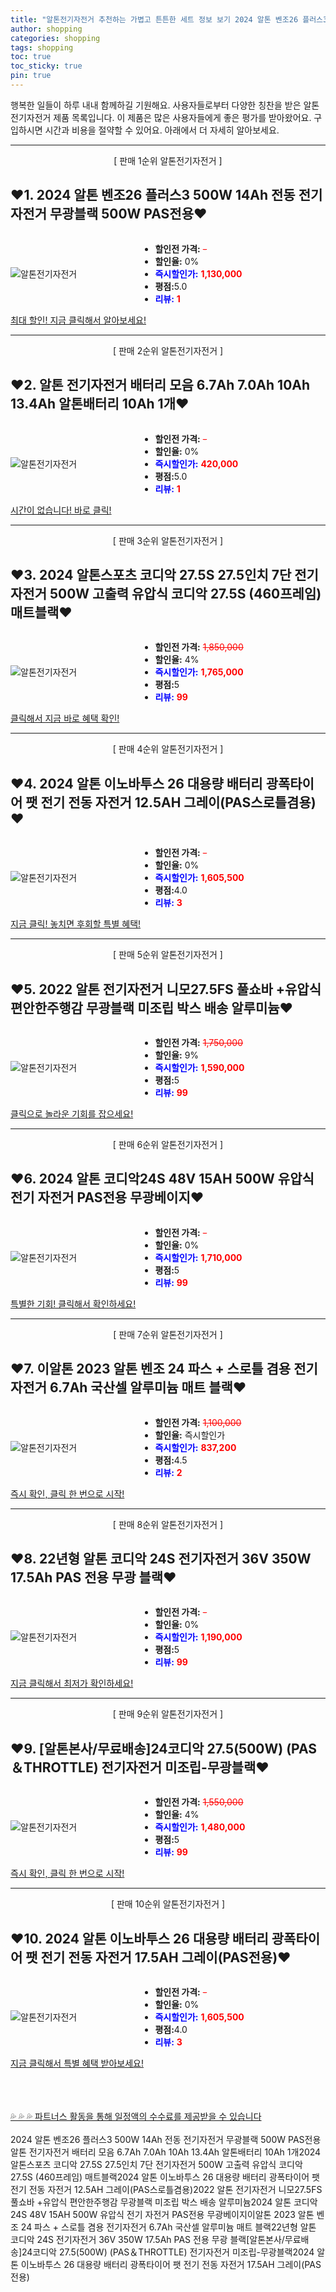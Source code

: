 ```yaml
---
title: "알톤전기자전거 추천하는 가볍고 튼튼한 세트 정보 보기 2024 알톤 벤조26 플러스3 500W"
author: shopping
categories: shopping
tags: shopping
toc: true
toc_sticky: true
pin: true
---
```

행복한 일들이 하루 내내 함께하길 기원해요. 사용자들로부터 다양한 칭찬을 받은 알톤전기자전거 제품 목록입니다. 이 제품은 많은 사용자들에게 좋은 평가를 받아왔어요. 구입하시면 시간과 비용을 절약할 수 있어요. 아래에서 더 자세히 알아보세요.

---
<p class="toplist" style="margin: 0 auto; display: block; width: fit-content;">[ 판매 1순위 알톤전기자전거 ]</p>

<h2><strong>❤️1. 2024 알톤 벤조26 플러스3 500W 14Ah 전동 전기자전거 무광블랙 500W PAS전용❤️</strong></h2>

<div style="display: flex; align-items: center;">
    <div style="flex: 0.4;">
        <img src="https://thumbnail7.coupangcdn.com/thumbnails/remote/230x230ex/image/vendor_inventory/8456/62ae0951bd3bd92fafe6d2b69f04bcbfff123bd3109b0d114225b521a239.jpg" alt="알톤전기자전거" style="max-width: 100%;">
    </div>
    <div style="flex: 0.6; margin-left: 10px;">
        <ul>
            <li><strong>할인전 가격:</strong> <del style="color: red;">-</del></li>
            <li><strong>할인율:</strong> 0%</li>
            <li><span style='color:blue'><strong>즉시할인가:</strong></span> <span style='color:red'><strong>1,130,000</strong></span></li>
            <li><strong>평점:</strong>5.0</li>
            <li><span style='color:blue'><strong>리뷰:</strong></span> <span style='color:red'><strong>1</strong></span></li>
        </ul>
    </div>
</div>
<div class="center">
    <a href="https://selin100587001.github.io?lptag=AF9450613&subid=githubio&pageKey=7586333966&traceid=V0-153&itemId=20036957695&vendorItemId=87133404616" class="myButton">
        최대 할인! 지금 클릭해서 알아보세요!
    </a>
</div>


---
<p class="toplist" style="margin: 0 auto; display: block; width: fit-content;">[ 판매 2순위 알톤전기자전거 ]</p>

<h2><strong>❤️2. 알톤 전기자전거 배터리 모음 6.7Ah 7.0Ah 10Ah 13.4Ah 알톤배터리 10Ah 1개❤️</strong></h2>

<div style="display: flex; align-items: center;">
    <div style="flex: 0.4;">
        <img src="https://thumbnail6.coupangcdn.com/thumbnails/remote/230x230ex/image/vendor_inventory/8bde/9f190c4373e474060022cc54283ccedcb817a2e345db94da637de24797e3.jpg" alt="알톤전기자전거" style="max-width: 100%;">
    </div>
    <div style="flex: 0.6; margin-left: 10px;">
        <ul>
            <li><strong>할인전 가격:</strong> <del style="color: red;">-</del></li>
            <li><strong>할인율:</strong> 0%</li>
            <li><span style='color:blue'><strong>즉시할인가:</strong></span> <span style='color:red'><strong>420,000</strong></span></li>
            <li><strong>평점:</strong>5.0</li>
            <li><span style='color:blue'><strong>리뷰:</strong></span> <span style='color:red'><strong>1</strong></span></li>
        </ul>
    </div>
</div>
<div class="center">
    <a href="https://selin100587001.github.io?lptag=AF9450613&subid=githubio&pageKey=6859622803&traceid=V0-153&itemId=16371863505&vendorItemId=87921887029" class="myButton">
        시간이 없습니다! 바로 클릭!
    </a>
</div>


---
<p class="toplist" style="margin: 0 auto; display: block; width: fit-content;">[ 판매 3순위 알톤전기자전거 ]</p>

<h2><strong>❤️3. 2024 알톤스포츠 코디악 27.5S 27.5인치 7단 전기자전거 500W 고출력 유압식 코디악 27.5S (460프레임) 매트블랙❤️</strong></h2>

<div style="display: flex; align-items: center;">
    <div style="flex: 0.4;">
        <img src="https://thumbnail6.coupangcdn.com/thumbnails/remote/230x230ex/image/vendor_inventory/0def/845148fb06dc92a991fd89e43f791e20484f78f948e5e1eb0d2db1f9fb09.png" alt="알톤전기자전거" style="max-width: 100%;">
    </div>
    <div style="flex: 0.6; margin-left: 10px;">
        <ul>
            <li><strong>할인전 가격:</strong> <del style="color: red;">1,850,000</del></li>
            <li><strong>할인율:</strong> 4%</li>
            <li><span style='color:blue'><strong>즉시할인가:</strong></span> <span style='color:red'><strong>1,765,000</strong></span></li>
            <li><strong>평점:</strong>5</li>
            <li><span style='color:blue'><strong>리뷰:</strong></span> <span style='color:red'><strong>99</strong></span></li>
        </ul>
    </div>
</div>
<div class="center">
    <a href="https://selin100587001.github.io?lptag=AF9450613&subid=githubio&pageKey=8017877772&traceid=V0-153&itemId=22395716276&vendorItemId=89440634548" class="myButton">
        클릭해서 지금 바로 혜택 확인!
    </a>
</div>


---
<p class="toplist" style="margin: 0 auto; display: block; width: fit-content;">[ 판매 4순위 알톤전기자전거 ]</p>

<h2><strong>❤️4. 2024 알톤 이노바투스 26 대용량 배터리 광폭타이어 팻 전기 전동 자전거 12.5AH 그레이(PAS스로틀겸용)❤️</strong></h2>

<div style="display: flex; align-items: center;">
    <div style="flex: 0.4;">
        <img src="https://thumbnail7.coupangcdn.com/thumbnails/remote/230x230ex/image/vendor_inventory/48b2/ced58cf40ee8f54c31b5be75e8466bdfc5ede8dd4637a50d345f5d94f092.jpg" alt="알톤전기자전거" style="max-width: 100%;">
    </div>
    <div style="flex: 0.6; margin-left: 10px;">
        <ul>
            <li><strong>할인전 가격:</strong> <del style="color: red;">-</del></li>
            <li><strong>할인율:</strong> 0%</li>
            <li><span style='color:blue'><strong>즉시할인가:</strong></span> <span style='color:red'><strong>1,605,500</strong></span></li>
            <li><strong>평점:</strong>4.0</li>
            <li><span style='color:blue'><strong>리뷰:</strong></span> <span style='color:red'><strong>3</strong></span></li>
        </ul>
    </div>
</div>
<div class="center">
    <a href="https://selin100587001.github.io?lptag=AF9450613&subid=githubio&pageKey=7522837409&traceid=V0-153&itemId=19734319378&vendorItemId=89928564023" class="myButton">
        지금 클릭! 놓치면 후회할 특별 혜택!
    </a>
</div>


---
<p class="toplist" style="margin: 0 auto; display: block; width: fit-content;">[ 판매 5순위 알톤전기자전거 ]</p>

<h2><strong>❤️5. 2022 알톤 전기자전거 니모27.5FS 풀쇼바 +유압식 편안한주행감 무광블랙 미조립 박스 배송 알루미늄❤️</strong></h2>

<div style="display: flex; align-items: center;">
    <div style="flex: 0.4;">
        <img src="https://thumbnail9.coupangcdn.com/thumbnails/remote/230x230ex/image/vendor_inventory/0262/c28184561ce40ddf0208348c697fccf74baced8b1c2ae6ecc98c835958b0.jpg" alt="알톤전기자전거" style="max-width: 100%;">
    </div>
    <div style="flex: 0.6; margin-left: 10px;">
        <ul>
            <li><strong>할인전 가격:</strong> <del style="color: red;">1,750,000</del></li>
            <li><strong>할인율:</strong> 9%</li>
            <li><span style='color:blue'><strong>즉시할인가:</strong></span> <span style='color:red'><strong>1,590,000</strong></span></li>
            <li><strong>평점:</strong>5</li>
            <li><span style='color:blue'><strong>리뷰:</strong></span> <span style='color:red'><strong>99</strong></span></li>
        </ul>
    </div>
</div>
<div class="center">
    <a href="https://selin100587001.github.io?lptag=AF9450613&subid=githubio&pageKey=7478622269&traceid=V0-153&itemId=19529777248&vendorItemId=86638249327" class="myButton">
        클릭으로 놀라운 기회를 잡으세요!
    </a>
</div>


---
<p class="toplist" style="margin: 0 auto; display: block; width: fit-content;">[ 판매 6순위 알톤전기자전거 ]</p>

<h2><strong>❤️6. 2024 알톤 코디악24S 48V 15AH 500W 유압식 전기 자전거 PAS전용 무광베이지❤️</strong></h2>

<div style="display: flex; align-items: center;">
    <div style="flex: 0.4;">
        <img src="https://thumbnail10.coupangcdn.com/thumbnails/remote/230x230ex/image/vendor_inventory/f1f7/26926d7dda2d2ac7032c94ebb06ab427ad9cfe02fbc53797f1b98813383b.jpg" alt="알톤전기자전거" style="max-width: 100%;">
    </div>
    <div style="flex: 0.6; margin-left: 10px;">
        <ul>
            <li><strong>할인전 가격:</strong> <del style="color: red;">-</del></li>
            <li><strong>할인율:</strong> 0%</li>
            <li><span style='color:blue'><strong>즉시할인가:</strong></span> <span style='color:red'><strong>1,710,000</strong></span></li>
            <li><strong>평점:</strong>5</li>
            <li><span style='color:blue'><strong>리뷰:</strong></span> <span style='color:red'><strong>99</strong></span></li>
        </ul>
    </div>
</div>
<div class="center">
    <a href="https://selin100587001.github.io?lptag=AF9450613&subid=githubio&pageKey=7905398846&traceid=V0-153&itemId=21677289587&vendorItemId=88727671476" class="myButton">
        특별한 기회! 클릭해서 확인하세요!
    </a>
</div>


---
<p class="toplist" style="margin: 0 auto; display: block; width: fit-content;">[ 판매 7순위 알톤전기자전거 ]</p>

<h2><strong>❤️7. 이알톤 2023 알톤 벤조 24 파스 + 스로틀 겸용 전기자전거 6.7Ah 국산셀 알루미늄 매트 블랙❤️</strong></h2>

<div style="display: flex; align-items: center;">
    <div style="flex: 0.4;">
        <img src="https://thumbnail10.coupangcdn.com/thumbnails/remote/230x230ex/image/rs_quotation_api/psvzom9a/eb057d05814b4536b5fcf2ea28c35a0b.jpg" alt="알톤전기자전거" style="max-width: 100%;">
    </div>
    <div style="flex: 0.6; margin-left: 10px;">
        <ul>
            <li><strong>할인전 가격:</strong> <del style="color: red;">1,100,000</del></li>
            <li><strong>할인율:</strong> 즉시할인가</li>
            <li><span style='color:blue'><strong>즉시할인가:</strong></span> <span style='color:red'><strong>837,200</strong></span></li>
            <li><strong>평점:</strong>4.5</li>
            <li><span style='color:blue'><strong>리뷰:</strong></span> <span style='color:red'><strong>2</strong></span></li>
        </ul>
    </div>
</div>
<div class="center">
    <a href="https://selin100587001.github.io?lptag=AF9450613&subid=githubio&pageKey=7149797085&traceid=V0-153&itemId=17972858742&vendorItemId=85130000245" class="myButton">
        즉시 확인, 클릭 한 번으로 시작!
    </a>
</div>


---
<p class="toplist" style="margin: 0 auto; display: block; width: fit-content;">[ 판매 8순위 알톤전기자전거 ]</p>

<h2><strong>❤️8. 22년형 알톤 코디악 24S 전기자전거 36V 350W 17.5Ah PAS 전용 무광 블랙❤️</strong></h2>

<div style="display: flex; align-items: center;">
    <div style="flex: 0.4;">
        <img src="https://thumbnail6.coupangcdn.com/thumbnails/remote/230x230ex/image/vendor_inventory/e716/3e66651cc4ad334387c680ac8c2c6516ba5735e3d148edf5a75920c2c687.png" alt="알톤전기자전거" style="max-width: 100%;">
    </div>
    <div style="flex: 0.6; margin-left: 10px;">
        <ul>
            <li><strong>할인전 가격:</strong> <del style="color: red;">-</del></li>
            <li><strong>할인율:</strong> 0%</li>
            <li><span style='color:blue'><strong>즉시할인가:</strong></span> <span style='color:red'><strong>1,190,000</strong></span></li>
            <li><strong>평점:</strong>5</li>
            <li><span style='color:blue'><strong>리뷰:</strong></span> <span style='color:red'><strong>99</strong></span></li>
        </ul>
    </div>
</div>
<div class="center">
    <a href="https://selin100587001.github.io?lptag=AF9450613&subid=githubio&pageKey=8082644870&traceid=V0-153&itemId=22798149858&vendorItemId=89833093433" class="myButton">
        지금 클릭해서 최저가 확인하세요!
    </a>
</div>


---
<p class="toplist" style="margin: 0 auto; display: block; width: fit-content;">[ 판매 9순위 알톤전기자전거 ]</p>

<h2><strong>❤️9. [알톤본사/무료배송]24코디악 27.5(500W) (PAS＆THROTTLE) 전기자전거 미조립-무광블랙❤️</strong></h2>

<div style="display: flex; align-items: center;">
    <div style="flex: 0.4;">
        <img src="https://thumbnail6.coupangcdn.com/thumbnails/remote/230x230ex/image/vendor_inventory/311b/181e1dbb13e8d8a513566b36b8546de97d90c826742b5f1418cfa6c41b1e.jpg" alt="알톤전기자전거" style="max-width: 100%;">
    </div>
    <div style="flex: 0.6; margin-left: 10px;">
        <ul>
            <li><strong>할인전 가격:</strong> <del style="color: red;">1,550,000</del></li>
            <li><strong>할인율:</strong> 4%</li>
            <li><span style='color:blue'><strong>즉시할인가:</strong></span> <span style='color:red'><strong>1,480,000</strong></span></li>
            <li><strong>평점:</strong>5</li>
            <li><span style='color:blue'><strong>리뷰:</strong></span> <span style='color:red'><strong>99</strong></span></li>
        </ul>
    </div>
</div>
<div class="center">
    <a href="https://selin100587001.github.io?lptag=AF9450613&subid=githubio&pageKey=8209523836&traceid=V0-153&itemId=23559529886&vendorItemId=90585539083" class="myButton">
        즉시 확인, 클릭 한 번으로 시작!
    </a>
</div>


---
<p class="toplist" style="margin: 0 auto; display: block; width: fit-content;">[ 판매 10순위 알톤전기자전거 ]</p>

<h2><strong>❤️10. 2024 알톤 이노바투스 26 대용량 배터리 광폭타이어 팻 전기 전동 자전거 17.5AH 그레이(PAS전용)❤️</strong></h2>

<div style="display: flex; align-items: center;">
    <div style="flex: 0.4;">
        <img src="https://thumbnail7.coupangcdn.com/thumbnails/remote/230x230ex/image/vendor_inventory/48b2/ced58cf40ee8f54c31b5be75e8466bdfc5ede8dd4637a50d345f5d94f092.jpg" alt="알톤전기자전거" style="max-width: 100%;">
    </div>
    <div style="flex: 0.6; margin-left: 10px;">
        <ul>
            <li><strong>할인전 가격:</strong> <del style="color: red;">-</del></li>
            <li><strong>할인율:</strong> 0%</li>
            <li><span style='color:blue'><strong>즉시할인가:</strong></span> <span style='color:red'><strong>1,605,500</strong></span></li>
            <li><strong>평점:</strong>4.0</li>
            <li><span style='color:blue'><strong>리뷰:</strong></span> <span style='color:red'><strong>3</strong></span></li>
        </ul>
    </div>
</div>
<div class="center">
    <a href="https://selin100587001.github.io?lptag=AF9450613&subid=githubio&pageKey=7522837409&traceid=V0-153&itemId=19734319381&vendorItemId=89928584605" class="myButton">
        지금 클릭해서 특별 혜택 받아보세요!
    </a>
</div>

<br><br><br>[💦 💦 💦 파트너스 활동을 통해 일정액의 수수료를 제공받을 수 있습니다](https://link.coupang.com/a/bcpT2c)<br><br>2024 알톤 벤조26 플러스3 500W 14Ah 전동 전기자전거 무광블랙 500W PAS전용알톤 전기자전거 배터리 모음 6.7Ah 7.0Ah 10Ah 13.4Ah 알톤배터리 10Ah 1개2024 알톤스포츠 코디악 27.5S 27.5인치 7단 전기자전거 500W 고출력 유압식 코디악 27.5S (460프레임) 매트블랙2024 알톤 이노바투스 26 대용량 배터리 광폭타이어 팻 전기 전동 자전거 12.5AH 그레이(PAS스로틀겸용)2022 알톤 전기자전거 니모27.5FS 풀쇼바 +유압식 편안한주행감 무광블랙 미조립 박스 배송 알루미늄2024 알톤 코디악24S 48V 15AH 500W 유압식 전기 자전거 PAS전용 무광베이지이알톤 2023 알톤 벤조 24 파스 + 스로틀 겸용 전기자전거 6.7Ah 국산셀 알루미늄 매트 블랙22년형 알톤 코디악 24S 전기자전거 36V 350W 17.5Ah PAS 전용 무광 블랙[알톤본사/무료배송]24코디악 27.5(500W) (PAS＆THROTTLE) 전기자전거 미조립-무광블랙2024 알톤 이노바투스 26 대용량 배터리 광폭타이어 팻 전기 전동 자전거 17.5AH 그레이(PAS전용)